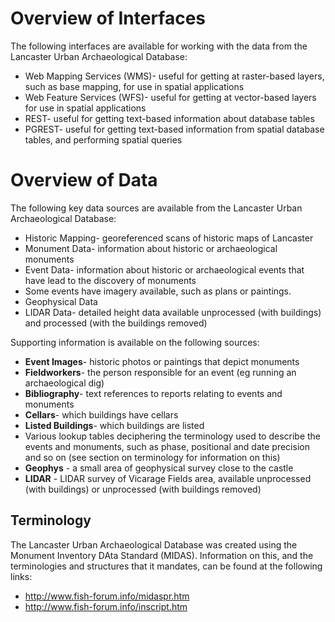 # Overview of Interfaces

The following interfaces are available for working with the data from the Lancaster Urban Archaeological Database:

* Web Mapping Services (WMS)- useful for getting at raster-based layers, such as base mapping, for use in spatial applications
* Web Feature Services (WFS)- useful for getting at vector-based layers for use in spatial applications
* REST- useful for getting text-based information about database tables
* PGREST- useful for getting text-based information from spatial database tables, and performing spatial queries

# Overview of Data

The following key data sources are available from the Lancaster Urban Archaeological Database:

* Historic Mapping- georeferenced scans of historic maps of Lancaster
* Monument Data- information about historic or archaeological monuments
* Event Data- information about historic or archaeological events that have lead to the discovery of monuments
* Some events have imagery available, such as plans or paintings.
* Geophysical Data
* LIDAR Data- detailed height data available unprocessed (with buildings) and processed (with the buildings removed)

Supporting information is available on the following sources:

* **Event Images**- historic photos or paintings that depict monuments
* **Fieldworkers**- the person responsible for an event (eg running an archaeological dig)
* **Bibliography**- text references to reports relating to events and monuments
* **Cellars**- which buildings have cellars
* **Listed Buildings**- which buildings are listed
* Various lookup tables deciphering the terminology used to describe the events and monuments, such as phase, positional and date precision and so on (see section on terminology for information on this)
* **Geophys** - a small area of geophysical survey close to the castle
*  **LIDAR** - LIDAR survey of Vicarage Fields area, available unprocessed (with buildings) or unprocessed (with buildings removed)

## Terminology

The Lancaster Urban Archaeological Database was created using the Monument Inventory DAta Standard (MIDAS). Information on this, and the terminologies and structures that it mandates, can be found at the following links:

* http://www.fish-forum.info/midaspr.htm
* http://www.fish-forum.info/inscript.htm
    


